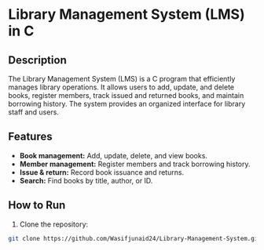 # Library Management System (LMS) in C

## Description
The Library Management System (LMS) is a C program that efficiently manages library operations. It allows users to add, update, and delete books, register members, track issued and returned books, and maintain borrowing history. The system provides an organized interface for library staff and users.

## Features
- **Book management:** Add, update, delete, and view books.
- **Member management:** Register members and track borrowing history.
- **Issue & return:** Record book issuance and returns.
- **Search:** Find books by title, author, or ID.

## How to Run
1. Clone the repository:
```bash
git clone https://github.com/Wasifjunaid24/Library-Management-System.git
